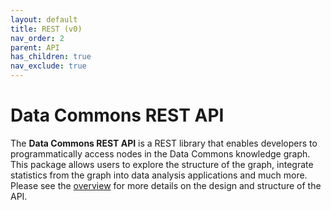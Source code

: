 ```yaml
---
layout: default
title: REST (v0)
nav_order: 2
parent: API
has_children: true
nav_exclude: true
---
```


# Data Commons REST API

The **Data Commons REST API** is a REST library that enables developers to
programmatically access nodes in the Data Commons knowledge graph. This package
allows users to explore the structure of the graph, integrate statistics from
the graph into data analysis applications and much more. Please see the
[overview](/api) for more details on the design and structure of the API.
